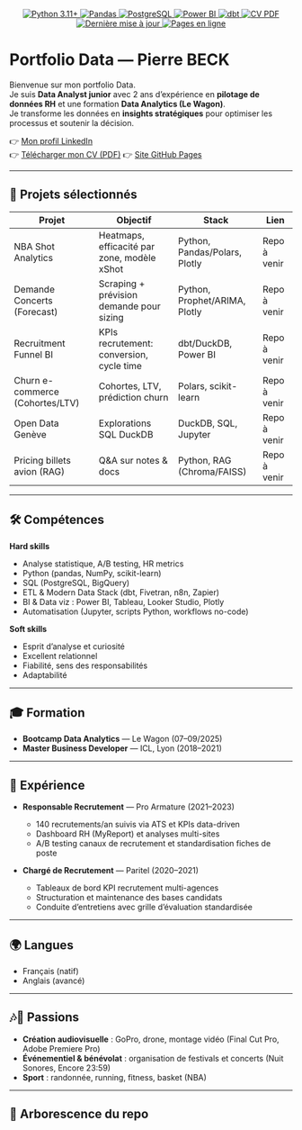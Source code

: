 <p align="center">
  <a href="https://www.python.org/">
    <img src="https://img.shields.io/badge/Python-3.11+-3776AB.svg?logo=python&logoColor=white" alt="Python 3.11+">
  </a>
  <a href="https://pandas.pydata.org/">
    <img src="https://img.shields.io/badge/Pandas-Data%20Analysis-150458.svg?logo=pandas&logoColor=white" alt="Pandas">
  </a>
  <a href="https://www.postgresql.org/">
    <img src="https://img.shields.io/badge/SQL-PostgreSQL-4169E1.svg?logo=postgresql&logoColor=white" alt="PostgreSQL">
  </a>
  <a href="https://www.microsoft.com/powerplatform/products/power-bi">
    <img src="https://img.shields.io/badge/Power%20BI-Dashboards-F2C811.svg?logo=powerbi&logoColor=black" alt="Power BI">
  </a>
  <a href="https://dbt.com/">
    <img src="https://img.shields.io/badge/dbt-Transformations-FF694B.svg?logo=dbt&logoColor=white" alt="dbt">
  </a>
  <a href="./docs/PierreBeck_DataAnalyst.pdf">
    <img src="https://img.shields.io/badge/CV-T%C3%A9l%C3%A9charger-0A66C2.svg?logo=readme&logoColor=white" alt="CV PDF">
  </a>
  <a href="https://github.com/PierreBeck25/Porfolio_Pierre_BECK/commits/main">
    <img src="https://img.shields.io/github/last-commit/PierreBeck25/Porfolio_Pierre_BECK.svg?label=Derni%C3%A8re%20maj" alt="Dernière mise à jour">
  </a>
  <a href="https://PierreBeck25.github.io/Porfolio_Pierre_BECK/">
    <img src="https://img.shields.io/badge/GitHub%20Pages-en%20ligne-222.svg?logo=github" alt="Pages en ligne">
  </a>
</p>


# Portfolio Data — Pierre BECK

Bienvenue sur mon portfolio Data.  
Je suis **Data Analyst junior** avec 2 ans d’expérience en **pilotage de données RH** et une formation **Data Analytics (Le Wagon)**.  
Je transforme les données en **insights stratégiques** pour optimiser les processus et soutenir la décision.

👉 [Mon profil LinkedIn](https://www.linkedin.com/in/pierre-beck/)  
👉 [Télécharger mon CV (PDF)](./docs/PierreBeck_DataAnalyst.pdf)
👉 [Site GitHub Pages](./docs/index.html)

---

## 🚀 Projets sélectionnés

| Projet | Objectif | Stack | Lien |
|---|---|---|---|
| NBA Shot Analytics | Heatmaps, efficacité par zone, modèle xShot | Python, Pandas/Polars, Plotly | Repo à venir |
| Demande Concerts (Forecast) | Scraping + prévision demande pour sizing | Python, Prophet/ARIMA, Plotly | Repo à venir |
| Recruitment Funnel BI | KPIs recrutement: conversion, cycle time | dbt/DuckDB, Power BI | Repo à venir |
| Churn e-commerce (Cohortes/LTV) | Cohortes, LTV, prédiction churn | Polars, scikit-learn | Repo à venir |
| Open Data Genève | Explorations SQL DuckDB | DuckDB, SQL, Jupyter | Repo à venir |
| Pricing billets avion (RAG) | Q&A sur notes & docs | Python, RAG (Chroma/FAISS) | Repo à venir |

---

## 🛠 Compétences

**Hard skills**
- Analyse statistique, A/B testing, HR metrics  
- Python (pandas, NumPy, scikit-learn)  
- SQL (PostgreSQL, BigQuery)  
- ETL & Modern Data Stack (dbt, Fivetran, n8n, Zapier)  
- BI & Data viz : Power BI, Tableau, Looker Studio, Plotly  
- Automatisation (Jupyter, scripts Python, workflows no-code)

**Soft skills**
- Esprit d’analyse et curiosité  
- Excellent relationnel  
- Fiabilité, sens des responsabilités  
- Adaptabilité

---

## 🎓 Formation

- **Bootcamp Data Analytics** — Le Wagon (07–09/2025)  
- **Master Business Developer** — ICL, Lyon (2018–2021)

---

## 💼 Expérience

- **Responsable Recrutement** — Pro Armature (2021–2023)  
  - 140 recrutements/an suivis via ATS et KPIs data-driven  
  - Dashboard RH (MyReport) et analyses multi-sites  
  - A/B testing canaux de recrutement et standardisation fiches de poste  

- **Chargé de Recrutement** — Paritel (2020–2021)  
  - Tableaux de bord KPI recrutement multi-agences  
  - Structuration et maintenance des bases candidats  
  - Conduite d’entretiens avec grille d’évaluation standardisée  

---

## 🌍 Langues
- Français (natif)  
- Anglais (avancé)

---

## 🎶🏀 Passions

- **Création audiovisuelle** : GoPro, drone, montage vidéo (Final Cut Pro, Adobe Premiere Pro)  
- **Événementiel & bénévolat** : organisation de festivals et concerts (Nuit Sonores, Encore 23:59)  
- **Sport** : randonnée, running, fitness, basket (NBA)  

---

## 📂 Arborescence du repo

